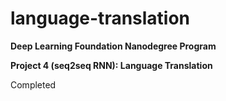 # language-translation  

**Deep Learning Foundation Nanodegree Program**  

**Project 4 (seq2seq RNN): Language Translation**  

Completed      
